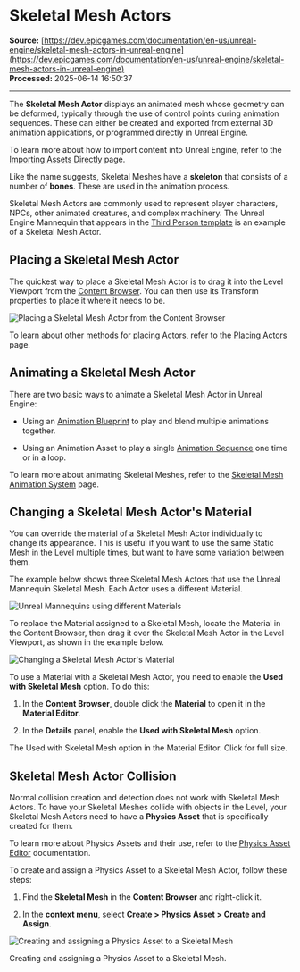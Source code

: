 # Skeletal Mesh Actors

**Source:** [https://dev.epicgames.com/documentation/en-us/unreal-engine/skeletal-mesh-actors-in-unreal-engine](https://dev.epicgames.com/documentation/en-us/unreal-engine/skeletal-mesh-actors-in-unreal-engine)  
**Processed:** 2025-06-14 16:50:37

---

The **Skeletal Mesh Actor** displays an animated mesh whose geometry can be deformed, typically through the use of control points during animation sequences. These can either be created and exported from external 3D animation applications, or programmed directly in Unreal Engine.

To learn more about how to import content into Unreal Engine, refer to the [Importing Assets Directly](/documentation/en-us/unreal-engine/importing-assets-directly-into-unreal-engine) page.

Like the name suggests, Skeletal Meshes have a **skeleton** that consists of a number of **bones**. These are used in the animation process.

Skeletal Mesh Actors are commonly used to represent player characters, NPCs, other animated creatures, and complex machinery. The Unreal Engine Mannequin that appears in the [Third Person template](/documentation/en-us/unreal-engine/third-person-template-in-unreal-engine) is an example of a Skeletal Mesh Actor.

## Placing a Skeletal Mesh Actor

The quickest way to place a Skeletal Mesh Actor is to drag it into the Level Viewport from the [Content Browser](/documentation/en-us/unreal-engine/content-browser-in-unreal-engine). You can then use its Transform properties to place it where it needs to be.

![Placing a Skeletal Mesh Actor from the Content Browser](https://d1iv7db44yhgxn.cloudfront.net/documentation/images/cc760f3e-3c9f-4f4e-b472-2421f9b64575/placing-skeletal-mesh.gif)

To learn about other methods for placing Actors, refer to the [Placing Actors](/documentation/en-us/unreal-engine/placing-actors-in-unreal-engine) page.

## Animating a Skeletal Mesh Actor

There are two basic ways to animate a Skeletal Mesh Actor in Unreal Engine:

-   Using an [Animation Blueprint](/documentation/en-us/unreal-engine/animation-blueprints-in-unreal-engine) to play and blend multiple animations together.
    
-   Using an Animation Asset to play a single [Animation Sequence](/documentation/en-us/unreal-engine/animation-sequences-in-unreal-engine) one time or in a loop.
    

To learn more about animating Skeletal Meshes, refer to the [Skeletal Mesh Animation System](/documentation/en-us/unreal-engine/skeletal-mesh-animation-system-in-unreal-engine) page.

## Changing a Skeletal Mesh Actor's Material

You can override the material of a Skeletal Mesh Actor individually to change its appearance. This is useful if you want to use the same Static Mesh in the Level multiple times, but want to have some variation between them.

The example below shows three Skeletal Mesh Actors that use the Unreal Mannequin Skeletal Mesh. Each Actor uses a different Material.

![Unreal Mannequins using different Materials](https://d1iv7db44yhgxn.cloudfront.net/documentation/images/822ff27d-06c3-4303-904b-39cb33207d1f/mannequins-different-materials.png)

To replace the Material assigned to a Skeletal Mesh, locate the Material in the Content Browser, then drag it over the Skeletal Mesh Actor in the Level Viewport, as shown in the example below.

![Changing a Skeletal Mesh Actor's Material](https://d1iv7db44yhgxn.cloudfront.net/documentation/images/f9068e6e-08a4-4dfc-9baf-d705c013991e/changing-skeletal-mesh-material.gif)

To use a Material with a Skeletal Mesh Actor, you need to enable the **Used with Skeletal Mesh** option. To do this:

1.  In the **Content Browser**, double click the **Material** to open it in the **Material Editor**.
    
2.  In the **Details** panel, enable the **Used with Skeletal Mesh** option.
    

The Used with Skeletal Mesh option in the Material Editor. Click for full size.

## Skeletal Mesh Actor Collision

Normal collision creation and detection does not work with Skeletal Mesh Actors. To have your Skeletal Meshes collide with objects in the Level, your Skeletal Mesh Actors need to have a **Physics Asset** that is specifically created for them.

To learn more about Physics Assets and their use, refer to the [Physics Asset Editor](/documentation/en-us/unreal-engine/physics-asset-editor-in-unreal-engine) documentation.

To create and assign a Physics Asset to a Skeletal Mesh Actor, follow these steps:

1.  Find the **Skeletal Mesh** in the **Content Browser** and right-click it.
    
2.  In the **context menu**, select **Create > Physics Asset > Create and Assign**.
    

![Creating and assigning a Physics Asset to a Skeletal Mesh](https://d1iv7db44yhgxn.cloudfront.net/documentation/images/ead05087-401e-4060-9ee5-567a94e5cf47/creating-physics-asset.png)

Creating and assigning a Physics Asset to a Skeletal Mesh.